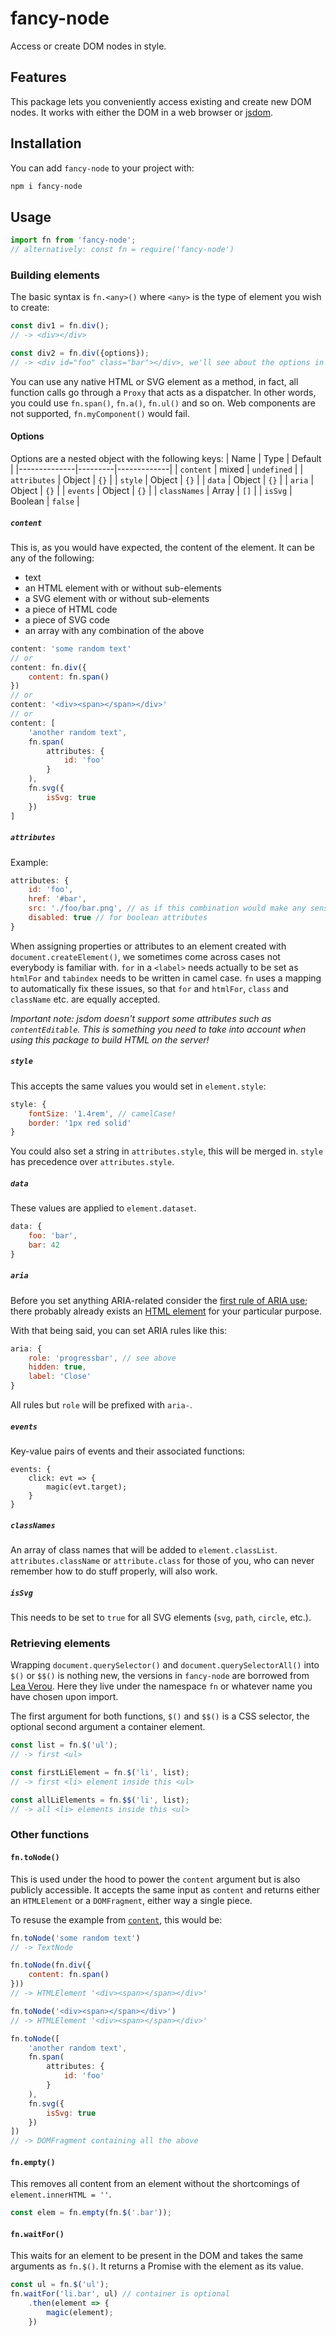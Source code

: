 # fancy-node
Access or create DOM nodes in style.

## Features
This package lets you conveniently access existing and create new DOM nodes. It works with either the DOM in a web browser or [jsdom](https://www.npmjs.com/package/jsdom). 

## Installation
You can add `fancy-node` to your project with:
```bash
npm i fancy-node
```

## Usage
```javascript
import fn from 'fancy-node'; 
// alternatively: const fn = require('fancy-node')
```

### Building elements
The basic syntax is `fn.<any>()` where `<any>` is the type of element you wish to create:
```javascript
const div1 = fn.div();
// -> <div></div>

const div2 = fn.div({options}); 
// -> <div id="foo" class="bar"></div>, we'll see about the options in a minute
```
You can use any native HTML or SVG element as a method, in fact, all function calls go through a `Proxy` that acts as a dispatcher. In other words, you could use `fn.span()`, `fn.a()`, `fn.ul()` and so on. Web components are not supported, `fn.myComponent()` would fail.

#### Options
Options are a nested object with the following keys:
| Name         | Type    | Default     |
|--------------|---------|-------------|
| `content`    | mixed   | `undefined` |
| `attributes` | Object  | `{}`        |
| `style`      | Object  | `{}`        |
| `data`       | Object  | `{}`        |
| `aria`       | Object  | `{}`        |
| `events`     | Object  | `{}`        |
| `classNames` | Array   | `[]`        |
| `isSvg`      | Boolean | `false`     |

##### `content`
This is, as you would have expected, the content of the element. It can be any of the following:
- text
- an HTML element with or without sub-elements
- a SVG element with or without sub-elements
- a piece of HTML code
- a piece of SVG code
- an array with any combination of the above
```javascript
content: 'some random text'
// or
content: fn.div({
    content: fn.span()
})
// or 
content: '<div><span></span></div>'
// or 
content: [
    'another random text',
    fn.span(
        attributes: {
            id: 'foo'
        }
    ),
    fn.svg({
        isSvg: true
    })
]
```

##### `attributes`
Example:
```javascript
attributes: {
    id: 'foo',
    href: '#bar',
    src: './foo/bar.png', // as if this combination would make any sense, whatsoever...
    disabled: true // for boolean attributes
}
```
When assigning properties or attributes to an element created with `document.createElement()`, we sometimes come across cases not everybody is familiar with. `for` in a `<label>` needs actually to be set as `htmlFor` and `tabindex` needs to be written in camel case. `fn` uses a mapping to automatically fix these issues, so that `for` and `htmlFor`, `class` and `className` etc. are equally accepted.

_Important note: jsdom doesn't support some attributes such as `contentEditable`. This is something you need to take into account when using this package to build HTML on the server!_

##### `style`
This accepts the same values you would set in `element.style`:
```javascript
style: {
    fontSize: '1.4rem', // camelCase!
    border: '1px red solid'
}
```
You could also set a string in `attributes.style`, this will be merged in. `style` has precedence over `attributes.style`.

##### `data`
These values are applied to `element.dataset`.
```javascript
data: {
    foo: 'bar',
    bar: 42
}
```
##### `aria`
Before you set anything ARIA-related consider the [first rule of ARIA use](https://www.w3.org/TR/using-aria/#firstrule); there probably already exists an [HTML element](https://developer.mozilla.org/en-US/docs/Web/HTML/Element) for your particular purpose.

With that being said, you can set ARIA rules like this:
```javascript
aria: {
    role: 'progressbar', // see above
    hidden: true, 
    label: 'Close'
}
```
All rules but `role` will be prefixed with `aria-`.

##### `events`
Key-value pairs of events and their associated functions:
```
events: {
    click: evt => {
        magic(evt.target);
    }
}
```

##### `classNames`
An array of class names that will be added to `element.classList`. `attributes.className` or `attribute.class` for those of you, who can never remember how to do stuff properly, will also work.

##### `isSvg`
This needs to be set to `true` for all SVG elements (`svg`, `path`, `circle`, etc.).

### Retrieving elements
Wrapping `document.querySelector()` and `document.querySelectorAll()` into `$()` or `$$()` is nothing new, the versions in `fancy-node` are borrowed from [Lea Verou](https://lea.verou.me/2015/04/jquery-considered-harmful/). Here they live under the namespace `fn` or whatever name you have chosen upon import.

The first argument for both functions, `$()` and `$$()` is a CSS selector, the optional second argument a container element.
```javascript
const list = fn.$('ul');
// -> first <ul>

const firstLiElement = fn.$('li', list);
// -> first <li> element inside this <ul>

const allLiElements = fn.$$('li', list);
// -> all <li> elements inside this <ul>
```
### Other functions

#### `fn.toNode()`
This is used under the hood to power the `content` argument but is also publicly accessible. It accepts the same input as `content` and returns either an `HTMLElement` or a `DOMFragment`, either way a single piece.

To resuse the example from [`content`](#content), this would be:
```javascript
fn.toNode('some random text')
// -> TextNode

fn.toNode(fn.div({
    content: fn.span()
}))
// -> HTMLElement '<div><span></span></div>'

fn.toNode('<div><span></span></div>')
// -> HTMLElement '<div><span></span></div>'

fn.toNode([
    'another random text',
    fn.span(
        attributes: {
            id: 'foo'
        }
    ),
    fn.svg({
        isSvg: true
    })
])
// -> DOMFragment containing all the above 
```

#### `fn.empty()`
This removes all content from an element without the shortcomings of `element.innerHTML = ''`.
```javascript
const elem = fn.empty(fn.$('.bar'));
```

#### `fn.waitFor()`
This waits for an element to be present in the DOM and takes the same arguments as `fn.$()`. It returns a Promise with the element as its value.
```javascript
const ul = fn.$('ul');
fn.waitFor('li.bar', ul) // container is optional
    .then(element => {
        magic(element);
    })
```
